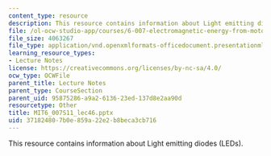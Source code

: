 ```yaml
---
content_type: resource
description: This resource contains information about Light emitting diodes (LEDs).
file: /ol-ocw-studio-app/courses/6-007-electromagnetic-energy-from-motors-to-lasers-spring-2011/371824807b0e859a22e2b8beca3cb716_MIT6_007S11_lec46.pptx
file_size: 4063267
file_type: application/vnd.openxmlformats-officedocument.presentationml.presentation
learning_resource_types:
- Lecture Notes
license: https://creativecommons.org/licenses/by-nc-sa/4.0/
ocw_type: OCWFile
parent_title: Lecture Notes
parent_type: CourseSection
parent_uid: 95875286-a9a2-6136-23ed-137d8e2aa90d
resourcetype: Other
title: MIT6_007S11_lec46.pptx
uid: 37182480-7b0e-859a-22e2-b8beca3cb716
---
```

This resource contains information about Light emitting diodes (LEDs).